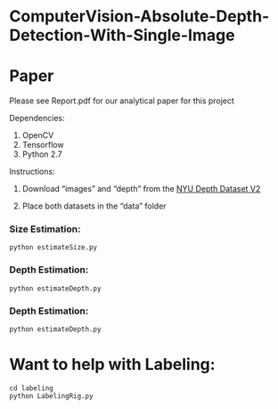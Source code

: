 ComputerVision-Absolute-Depth-Detection-With-Single-Image
=========================================================

# Paper
Please see Report.pdf for our analytical paper for this project
 

Dependencies:

1.  OpenCV
2.  Tensorflow
3.  Python 2.7


Instructions:

1.  Download “images” and “depth” from the [NYU Depth Dataset
    V2](<https://cs.nyu.edu/~silberman/datasets/nyu_depth_v2.html>)

2.  Place both datasets in the “data” folder


### Size Estimation:
```
python estimateSize.py

```

### Depth Estimation:
```
python estimateDepth.py

```

### Depth Estimation:
```
python estimateDepth.py

```

# Want to help with Labeling:
```
cd labeling
python LabelingRig.py
```
